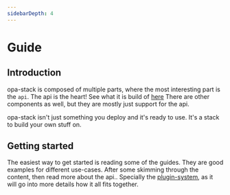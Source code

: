 ```yaml
---
sidebarDepth: 4
---
```


# Guide

## Introduction

opa-stack is composed of multiple parts, where the most interesting part is the `api`.
The api is the heart! See what it is build of [here](/more-info/#what-it-s-made-of)
There are other components as well, but they are mostly just support for the api.

opa-stack isn't just something you deploy and it's ready to use. It's a stack to build your own stuff on.

## Getting started

The easiest way to get started is reading some of the guides. They are good examples for different use-cases.
After some skimming through the content, then read more about the api.. Specially the [plugin-system](api/plugin-system), as it will go into more details how it all fits together.
